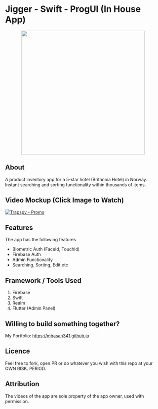 # Jigger - Swift - ProgUI (In House App)
<p align="center">
  <kbd><img height="400" src="https://img.youtube.com/vi/lFqH9SWs-I/0.jpg"></kbd>
  </p>
  
## About
A product inventory app for a 5-star hotel (Britannia Hotel) in Norway. Instant searching and sorting functionality within thousands of items.


## Video Mockup (Click Image to Watch)
[![Trapspy - Promo](https://img.youtube.com/vi/lFqH9SWs-I/0.jpg)](https://www.youtube.com/watch?v=lFqH9SWs-I)

## Features
The app has the following features
- Biometric Auth (FaceId, TouchId)
- Firebase Auth
- Admin Functionality
- Searching, Sorting, Edit etc


## Framework / Tools Used
1. Firebase
2. Swift
3. Realm
4. Flutter (Admin Panel)


## Willing to build something together?
My Portfolio: https://mhasan341.github.io

## Licence
Feel free to fork, open PR or do whatever you wish with this repo at your OWN RISK. PERIOD.


## Attribution
The videos of the app are sole property of the app owner, used with permission.
